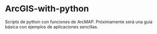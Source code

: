 # ArcGIS-with-python
Scripts de python con funciones de ArcMAP. Próximamente será una guía básica con ejemplos de aplicaciones sencillas.

